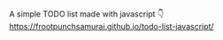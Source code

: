 A simple TODO list made with javascript
:point_down:
https://frootpunchsamurai.github.io/todo-list-javascript/
